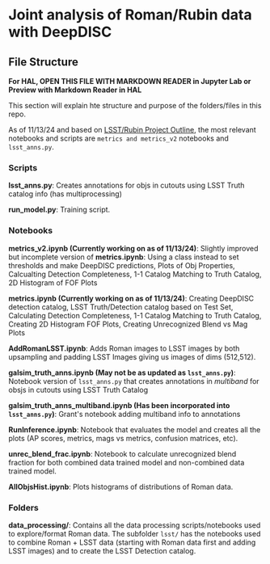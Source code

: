 # Joint analysis of Roman/Rubin data with DeepDISC

## File Structure

**For HAL, OPEN THIS FILE WITH MARKDOWN READER in Jupyter Lab or Preview with Markdown Reader in HAL**

This section will explain hte structure and purpose of the folders/files in this repo.

As of 11/13/24 and based on [LSST/Rubin Project Outline](https://docs.google.com/document/d/1hFqOK-6hv6E2UjG0CJjX5IfqadrR0yOK_ekBkm2A1ns/edit?pli=1&tab=t.0#heading=h.kqvlnv4vmq2p), the most relevant notebooks and scripts are `metrics and metrics_v2` notebooks and `lsst_anns.py`.

### Scripts

**lsst_anns.py**: Creates annotations for objs in cutouts using LSST Truth catalog info (has multiprocessing)

**run_model.py**: Training script.

### Notebooks

**metrics_v2.ipynb (Currently working on as of 11/13/24)**: Slightly improved but incomplete version of **metrics.ipynb**: Using a class instead to set thresholds and make DeepDISC predictions, Plots of Obj Properties, Calcualting Detection Completeness, 1-1 Catalog Matching to Truth Catalog, 2D Histogram of FOF Plots

**metrics.ipynb (Currently working on as of 11/13/24)**: Creating DeepDISC detection catalog, LSST Truth/Detection catalog based on Test Set, Calculating Detection Completeness, 1-1 Catalog Matching to Truth Catalog, Creating 2D Histogram FOF Plots, Creating Unrecognized Blend vs Mag Plots

**AddRomanLSST.ipynb**: Adds Roman images to LSST images by both upsampling and padding LSST Images giving us images of dims (512,512).

**galsim_truth_anns.ipynb (May not be as updated as `lsst_anns.py`)**: Notebook version of `lsst_anns.py` that creates annotations in _multiband_ for obsjs in cutouts using LSST Truth Catalog

**galsim_truth_anns_multiband.ipynb (Has been incorporated into `lsst_anns.py`)**: Grant's notebook adding multiband info to annotations

**RunInference.ipynb**: Notebook that evaluates the model and creates all the plots (AP scores, metrics, mags vs metrics, confusion matrices, etc).

**unrec_blend_frac.ipynb**: Notebook to calculate unrecognized blend fraction for both combined data trained model and non-combined data trained model.

**AllObjsHist.ipynb**: Plots histograms of distributions of Roman data.

### Folders

**data_processing/**: Contains all the data processing scripts/notebooks used to explore/format Roman data. The subfolder `lsst/` has the notebooks used to combine Roman + LSST data (starting with Roman data first and adding LSST images) and to create the LSST Detection catalog.
